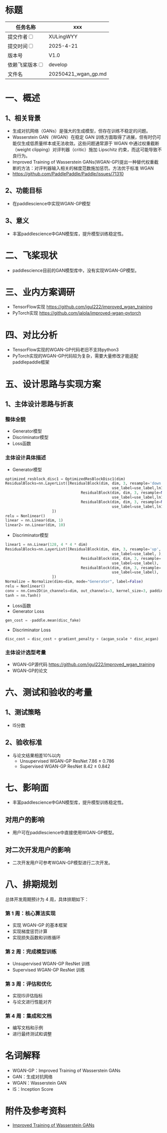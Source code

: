 # 标题

|任务名称 | xxx                                   | 
|---|---------------------------------------|
|提交作者<input type="checkbox" class="rowselector hidden"> | XULingWYY                             | 
|提交时间<input type="checkbox" class="rowselector hidden"> | 2025-4-21                             | 
|版本号 | V1.0                                  | 
|依赖飞桨版本<input type="checkbox" class="rowselector hidden"> | develop                               | 
|文件名 | 20250421_wgan_gp.md<br> | 

# 一、概述
## 1、相关背景
- 生成对抗网络（GANs）是强大的生成模型，但存在训练不稳定的问题。
- Wasserstein GAN（WGAN）在稳定 GAN 训练方面取得了进展，但有时仍可能仅生成低质量样本或无法收敛。这些问题通常源于 WGAN 中通过权重截断（weight clipping）对评判器（critic）施加 Lipschitz 约束，而这可能导致不良行为。 
- Improved Training of Wasserstein GANs(WGAN-GP)提出一种替代权重截断的方法：对评判器输入相关的梯度范数施加惩罚。方法优于标准 WGAN
- https://github.com/PaddlePaddle/Paddle/issues/71310
## 2、功能目标
- 在paddlescience中实现WGAN-GP模型

## 3、意义
- 丰富paddlescience中GAN模型库，提升模型训练稳定性。

# 二、飞桨现状
- paddlescience目前的GAN模型库中，没有实现WGAN-GP模型。


# 三、业内方案调研
- TensorFlow实现
https://github.com/igul222/improved_wgan_training
- PyTorch实现
https://github.com/jalola/improved-wgan-pytorch

# 四、对比分析
- TensorFlow实现的WGAN-GP代码老旧不支持python3
- PyTorch实现的WGAN-GP代码较为复杂，需要大量修改才能适配paddlepaddle框架

# 五、设计思路与实现方案

## 1、主体设计思路与折衷
### 整体全貌
- Generator模型
- Discriminator模型
- Loss函数
### 主体设计具体描述
- Generator模型
```python
optimized_resblock_disc1 = OptimizedResBlockDisc1(dim)
ResidualBlocks=nn.LayerList([ResidualBlock(dim, dim, 3, resample='down', normalize_mode="Discriminator",
                                                use_label=use_label,ln1_size=16,ln2_size=16),
                                  ResidualBlock(dim, dim, 3, resample=None, normalize_mode="Discriminator",
                                                use_label=use_label,ln1_size=8,ln2_size=8),
                                  ResidualBlock(dim, dim, 3, resample=None, normalize_mode="Discriminator",
                                                use_label=use_label,ln1_size=8,ln2_size=8),
                     ])
relu = Nonlinear()
linear = nn.Linear(dim, 1)
linear2= nn.Linear(dim, 10)
```
- Discriminator模型
```python
linear1 = nn.Linear(128, 4 * 4 * dim)
ResidualBlocks=nn.LayerList([ResidualBlock(dim, dim, 3, resample='up', normalize_mode="Generator",
                                                use_label=use_label, ),
                                  ResidualBlock(dim, dim, 3, resample='up', normalize_mode="Generator",
                                                use_label=use_label),
                                  ResidualBlock(dim, dim, 3, resample='up', normalize_mode="Generator",
                                                use_label=use_label),
                     ])
Normalize = Normalize(dims=dim, mode="Generator", label=False)
relu = Nonlinear()
conv = nn.Conv2D(in_channels=dim, out_channels=3, kernel_size=3, padding='same')
tanh = nn.Tanh()

```
- Loss函数
 - Generator Loss
```python
gen_cost = -paddle.mean(disc_fake)

```
 - Discriminator Loss
```python
disc_cost = disc_cost + gradient_penalty + (acgan_scale * disc_acgan)

```
### 主体设计选型考量
- WGAN-GP源代码 https://github.com/igul222/improved_wgan_training
- WGAN-GP的论文

# 六、测试和验收的考量
## 1、测试策略
- IS分数
## 2、验收标准
- 与论文结果相差10%以内
  - Unsupervised WGAN-GP ResNet 7.86 ± 0.786
  - Supervised WGAN-GP ResNet 8.42 ± 0.842

# 七、影响面
- 丰富paddlescience中GAN模型库，提升模型训练稳定性。

## 对用户的影响
- 用户可在paddlescience中直接使用WGAN-GP模型。

## 对二次开发用户的影响
- 二次开发用户可参考WGAN-GP模型进行二次开发。

# 八、排期规划
总体开发周期预计为 4 周，具体排期如下：

### 第 1 周：核心算法实现
- 实现 WGAN-GP 的基本框架
- 实现梯度惩罚计算
- 实现损失函数和训练循环

### 第 2 周：完成模型训练
- Unsupervised WGAN-GP ResNet 训练
- Supervised WGAN-GP ResNet 训练

### 第 3 周：评估和优化
- 实现IS评估指标
- 与论文进行性能对齐

### 第 4 周：集成和文档
- 编写文档和示例
- 进行最终测试和调整


# 名词解释
- WGAN-GP：Improved Training of Wasserstein GANs
- GAN：生成对抗网络
- WGAN：Wasserstein GAN
- IS：Inception Score

# 附件及参考资料
- [Improved Training of Wasserstein GANs](https://arxiv.org/abs/1704.00028)
